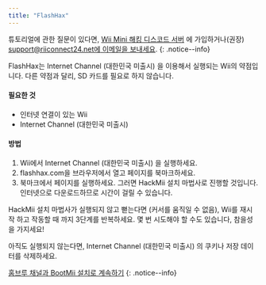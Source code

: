 ```yaml
---
title: "FlashHax"
---
```


튜토리얼에 관한 질문이 있다면, [Wii Mini 해킹 디스코드 서버](https://discord.gg/rc24) 에 가입하거나(권장) [support@riiconnect24.net에 이메일을 보내세요](mailto:support@riiconnect24.net).
{: .notice--info}

FlashHax는 Internet Channel (대한민국 미출시) 을 이용해서 실행되는 Wii의 약점입니다. 다른 약점과 달리, SD 카드를 필요로 하지 않습니다.

#### 필요한 것

- 인터넷 연결이 있는 Wii
- Internet Channel (대한민국 미출시)

#### 방법

1. Wii에서 Internet Channel (대한민국 미출시) 을 실행하세요.
2. flashhax.com을 브라우저에서 열고 페이지를 북마크하세요.
3. 북마크에서 페이지를 실행하세요. 그러면 HackMii 설치 마법사로 진행할 것입니다. 인터넷으로 다운로드하므로 시간이 걸릴 수 있습니다.

HackMii 설치 마법사가 실행되지 않고 뻗는다면 (커서를 움직일 수 없음), Wii를 재시작 하고 작동할 때 까지 3단계를 반복하세요. 몇 번 시도해야 할 수도 있습니다, 참을성을 가지세요!

아직도 실행되지 않는다면, Internet Channel (대한민국 미출시) 의 쿠키나 저장 데이터를 삭제하세요.

[홈브루 채널과 BootMii 설치로 계속하기](hbc)
{: .notice--info}
